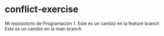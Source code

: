 # conflict-exercise
Mi reposotorio de Programación 1.
Este es un cambio en la feature branch
Este es un cambio en la main branch